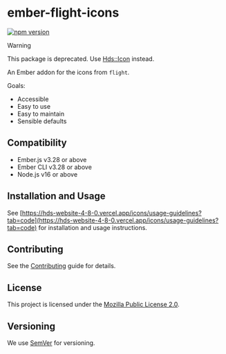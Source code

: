 # ember-flight-icons

[![npm version](https://badge.fury.io/js/%40hashicorp%2Fember-flight-icons.svg)](https://badge.fury.io/js/%40hashicorp%2Fember-flight-icons)

> [!WARNING]
> This package is deprecated. Use [Hds::Icon](https://helios.hashicorp.design/components/icon) instead.

An Ember addon for the icons from `flight`.

Goals:

* Accessible
* Easy to use
* Easy to maintain
* Sensible defaults

## Compatibility

* Ember.js v3.28 or above
* Ember CLI v3.28 or above
* Node.js v16 or above

## Installation and Usage

See [https://hds-website-4-8-0.vercel.app/icons/usage-guidelines?tab=code](https://hds-website-4-8-0.vercel.app/icons/usage-guidelines?tab=code) for installation and usage instructions.

## Contributing

See the [Contributing](CONTRIBUTING.md) guide for details.

## License

This project is licensed under the [Mozilla Public License 2.0](LICENSE.md).

## Versioning

We use [SemVer](http://semver.org/) for versioning.

